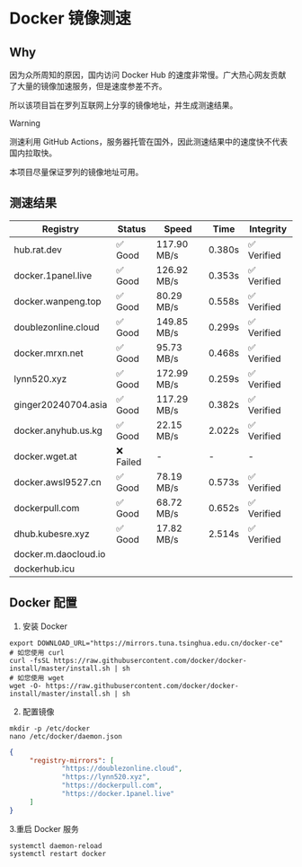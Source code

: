 # Docker 镜像测速

## Why

因为众所周知的原因，国内访问 Docker Hub 的速度非常慢。广大热心网友贡献了大量的镜像加速服务，但是速度参差不齐。


所以该项目旨在罗列互联网上分享的镜像地址，并生成测速结果。

> [!WARNING]
> 测速利用 GitHub Actions，服务器托管在国外，因此测速结果中的速度快不代表国内拉取快。
>

本项目尽量保证罗列的镜像地址可用。

## 测速结果

| Registry | Status | Speed | Time | Integrity |
|----------|--------|-------|------|-----------|
| hub.rat.dev | ✅ Good | 117.90 MB/s | 0.380s | ✅ Verified |
| docker.1panel.live | ✅ Good | 126.92 MB/s | 0.353s | ✅ Verified |
| docker.wanpeng.top | ✅ Good | 80.29 MB/s | 0.558s | ✅ Verified |
| doublezonline.cloud | ✅ Good | 149.85 MB/s | 0.299s | ✅ Verified |
| docker.mrxn.net | ✅ Good | 95.73 MB/s | 0.468s | ✅ Verified |
| lynn520.xyz | ✅ Good | 172.99 MB/s | 0.259s | ✅ Verified |
| ginger20240704.asia | ✅ Good | 117.29 MB/s | 0.382s | ✅ Verified |
| docker.anyhub.us.kg | ✅ Good | 22.15 MB/s | 2.022s | ✅ Verified |
| docker.wget.at | ❌ Failed | - | - | - |
| docker.awsl9527.cn | ✅ Good | 78.19 MB/s | 0.573s | ✅ Verified |
| dockerpull.com | ✅ Good | 68.72 MB/s | 0.652s | ✅ Verified |
| dhub.kubesre.xyz | ✅ Good | 17.82 MB/s | 2.514s | ✅ Verified |
| docker.m.daocloud.io|  |  |  |  |
| dockerhub.icu|  |  |  |  |

## Docker 配置

1. 安装 Docker
```shell
export DOWNLOAD_URL="https://mirrors.tuna.tsinghua.edu.cn/docker-ce"
# 如您使用 curl
curl -fsSL https://raw.githubusercontent.com/docker/docker-install/master/install.sh | sh
# 如您使用 wget
wget -O- https://raw.githubusercontent.com/docker/docker-install/master/install.sh | sh
```

2. 配置镜像

```shell
mkdir -p /etc/docker
nano /etc/docker/daemon.json
```

```json
{
     "registry-mirrors": [
             "https://doublezonline.cloud",
             "https://lynn520.xyz",
             "https://dockerpull.com",
             "https://docker.1panel.live"
     ]
}
```

 3.重启 Docker 服务
```shell
systemctl daemon-reload
systemctl restart docker
```
